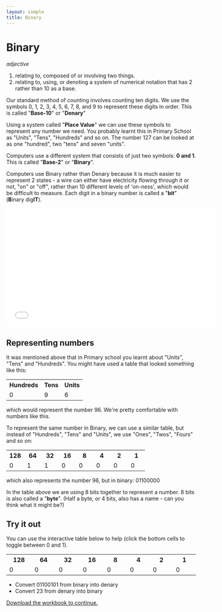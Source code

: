 ```yaml
---
layout: simple
title: Binary
---
```



<h1>Binary</h1>
<p><em>adjective</em></p>
<ol><li>relating to, composed of or involving two things.</li>
<li>relating to, using, or denoting a system of numerical notation that has 2 rather than 10 as a base.</li>
</ol>

<p>Our standard method of counting involves counting ten digits. We use the symbols 0, 1, 2, 3, 4, 5, 6, 7, 8, and 9 to represent these digits in order. This is called "<strong>Base-10</strong>" or "<strong>Denary</strong>"</p>
<p>Using a system called "<strong>Place Value</strong>" we can use these symbols to represent any number we need. You probably learnt this in Primary School as "Units", "Tens", "Hundreds" and so on. The number 127 can be looked at as one "hundred", two "tens" and seven "units".</p>
<p>Computers use a different system that consists of just two symbols: <strong>0 and 1</strong>. This is called "<strong>Base-2</strong>" or "<strong>Binary</strong>".</p>
<p>Computers use Binary rather than Denary because it is much easier to represent 2 states - a wire can either have electricity flowing through it or not, "on" or "off", rather than 10 different levels of 'on-ness', which would be difficult to measure. Each digit in a binary number is called a "<strong>bit</strong>" (<strong>B</strong>inary dig<strong>IT</strong>).</p>

<iframe width="560" height="315" src="//www.youtube.com/embed/TD6lcIIOeic" frameborder="0" allowfullscreen="" style="margin:0 auto; display: block;"></iframe>

<h2>Representing numbers</h2>
<p>It was mentioned above that in Primary school you learnt about "Units", "Tens" and "Hundreds". You might have used a table that looked something like this:</p>
<style type="text/css">
.number_system
{
  border-collapse: collapse;
  border: none;
}
.number_system th:first-child
{
  border-left:none;
}

.number_system th
{
  border-left:1px solid black;
  border-bottom:1px solid black;
  padding:5px;
  text-align:center;
}

.number_system.denary th
{
  width:90px;
}
.number_system.binary th
{
  width:30px;
} 
.number_system td:first-child
{
  border-left:none;
}

.number_system td
{
  border-left:1px solid black;
  text-align:center;
}

#bin td:hover
{
    background-color:#ccc;
    cursor:pointer;
}

#bin {font-size:200%; margin:0 auto;}
#bin th {width: 60px;}
</style>
<table class="number_system denary">
<tbody><tr><th>Hundreds</th><th>Tens</th><th>Units</th></tr>
<tr><td>0</td><td>9</td><td>6</td></tr>
</tbody></table><p>which would represent the number 96. We're pretty comfortable with numbers like this.</p>
<p>To represent the same number in Binary, we can use a similar table, but instead of "Hundreds", "Tens" and "Units", we use "Ones", "Twos", "Fours" and so on:</p>
<table class="number_system binary">
<tbody>
<tr><th>128</th><th>64</th><th>32</th><th>16</th><th>8</th><th>4</th><th>2</th><th>1</th></tr>
<tr><td>0</td><td>1</td><td>1</td><td>0</td><td>0</td><td>0</td><td>0</td><td>0</td></tr>
</tbody></table><p>which also represents the number 96, but in binary: 01100000</p>
<p>In the table above we are using 8 bits together to represent a number. 8 bits is also called a "<strong>byte</strong>". (Half a byte, or 4 bits, also has a name - can you think what it might be?)</p>
<h2>Try it out</h2>
<p>You can use the interactive table below to help (click the bottom cells to toggle between 0 and 1).</p>
<table class="number_system binary" id="bin">
<tbody>
<tr><th>128</th><th>64</th><th>32</th><th>16</th><th>8</th><th>4</th><th>2</th><th>1</th></tr>
<tr><td class="zero">0</td><td class="zero">0</td><td class="zero">0</td><td class="zero">0</td><td class="zero">0</td><td class="zero">0</td><td class="zero">0</td><td class="zero">0</td></tr>
</tbody></table>

<script type="text/javascript">

(function()
{
	var t = document.getElementById('bin')
	td = t.getElementsByTagName('td')
	for (var i=0; i<td.length; i++)
	{
		td[i].onclick = function(e)
		{
			if (this.innerHTML == '1') { this.innerHTML = '0'; this.className='zero'; }
			else { this.innerHTML = '1'; this.className='one'; }
		}.bind(td[i])
	}
})()

</script><ul><li>Convert 01100101 from binary into denary</li>
<li>Convert 23 from denary into binary</li>
</ul>

[Download the workbook to continue.](../GCSE/resources/Binary_arithmetic.xlsx)